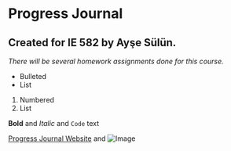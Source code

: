 # **Progress Journal**
## Created for IE 582 by Ayşe Sülün.

_There will be several homework assignments done for this course._


- Bulleted
- List

1. Numbered
2. List

**Bold** and _Italic_ and `Code` text

[Progress Journal Website](https://bu-ie-582.github.io/fall21-nulusayse/) and ![Image](src)


